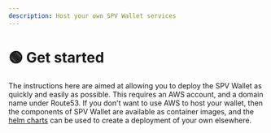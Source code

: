 ```yaml
---
description: Host your own SPV Wallet services
---
```


# 🟢 Get started

The instructions here are aimed at allowing you to deploy the SPV Wallet as quickly and easily as possible. This requires an AWS account, and a domain name under Route53. If you don't want to use AWS to host your wallet, then the components of SPV Wallet are available as container images, and the [helm charts](https://github.com/BuxOrg/bux-helm/) can be used to create a deployment of your own elsewhere.

